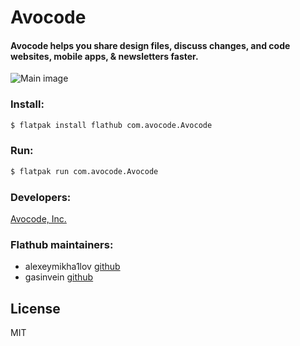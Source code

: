 # Avocode
#### Avocode helps you share design files, discuss changes, and code websites, mobile apps, & newsletters faster.


 ![Main image](https://raw.githubusercontent.com/flathub/com.avocode.Avocode/master/screenshots/avocode_main.png)

### Install:

```sh
$ flatpak install flathub com.avocode.Avocode
```

### Run:


```sh
$ flatpak run com.avocode.Avocode
```
### Developers:
[Avocode, Inc.](https://avocode.com/ "Avocode, Inc.")
### Flathub maintainers:
* alexeymikha1lov [github](https://github.com/alexeymikha1lov "alexeymikha1lov")
* gasinvein [github](https://github.com/gasinvein "gasinvein")


License
----

MIT


